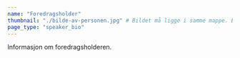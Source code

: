 ```yaml
---
name: "Foredragsholder"
thumbnail: "./bilde-av-personen.jpg" # Bildet må ligge i samme mappe. Bildet må eksistere.
page_type: "speaker_bio"
---
```


Informasjon om foredragsholderen.